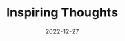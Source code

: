 ---
slug: thought-for-the-day
title: "Inspiring Thoughts"
date: 2022-12-27
excerpt: "In my life's garden my wealth has been of the shadows and lights that are never gathered and stored."
tags: [Inspiration, Motivation, Quotes, Thoughts]
---